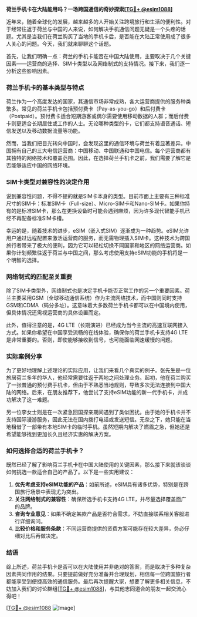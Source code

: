 **荷兰手机卡在大陆能用吗？一场跨国通信的奇妙探索[[TG💪+ @esim1088](https://t.me/s/esim1088)]**

近年来，随着全球化的发展，越来越多的人开始关注跨境旅行和生活的便利性。对于经常往返于荷兰与中国的人来说，如何解决手机通信问题无疑是一个头疼的话题。尤其是当我们在荷兰购买了当地的手机卡后，是否能在大陆正常使用成了很多人关心的问题。今天，我们就来聊聊这个话题。

首先，让我们明确一点：荷兰的手机卡能否在中国大陆使用，主要取决于几个关键因素——运营商的选择、SIM卡类型以及网络制式的支持情况。接下来，我们逐一分析这些影响因素。

### 荷兰手机卡的基本类型与特点

荷兰作为一个高度发达的国家，其通信市场非常成熟，各大运营商提供的服务种类繁多。常见的荷兰手机卡包括预付费卡（Pay-as-you-go）和后付费卡（Postpaid）。预付费卡适合短期游客或偶尔需要使用移动数据的人群；而后付费卡则更适合长期居住或工作的人士。无论哪种类型的卡，它们都支持语音通话、短信发送以及移动数据流量等功能。

然而，当我们把目光转向中国时，会发现这里的通信环境与荷兰有着显著差异。中国拥有自己的三大电信运营商：中国移动、中国联通和中国电信。每个运营商都有其独特的网络技术和覆盖范围。因此，在选择荷兰手机卡之前，我们需要了解它是否能够适应中国的网络环境。

### SIM卡类型对兼容性的决定作用

说到兼容性问题，不得不提的就是SIM卡本身的类型。目前市面上主要有三种标准尺寸的SIM卡：标准SIM卡（Full-size）、Micro-SIM卡和Nano-SIM卡。如果你持有的是标准SIM卡，那么在更换设备时可能会遇到麻烦，因为许多现代智能手机已经不再配备标准SIM卡槽。

幸运的是，随着技术的进步，eSIM（嵌入式SIM）逐渐成为一种趋势。eSIM允许用户通过远程配置来激活运营商的服务，而无需物理插入SIM卡。这种技术为跨国旅行者带来了极大的便利，因为它可以轻松切换不同国家和地区的网络运营商。如果你计划频繁往返于荷兰与中国之间，那么考虑使用支持eSIM功能的手机将是一个明智的选择。

### 网络制式的匹配至关重要

除了SIM卡类型外，网络制式也是决定手机卡能否正常工作的另一个重要因素。荷兰主要采用GSM（全球移动通信系统）作为主流网络技术，而中国则同时支持GSM和CDMA（码分多址）。这意味着大多数荷兰手机卡都可以在中国境内使用，但具体情况还需视运营商的具体设置而定。

此外，值得注意的是，4G LTE（长期演进）已经成为当今主流的高速互联网接入方式。如果你希望在中国享受流畅的在线体验，确保你的荷兰手机卡支持4G LTE是非常重要的。否则，即使能够接收到信号，也可能面临网速缓慢的问题。

### 实际案例分享

为了更好地理解上述理论的实际应用，让我们来看几个真实的例子。张先生是一位旅居荷兰多年的华人，他经常需要往返于两地之间处理业务。起初，他在荷兰购买了一张普通的预付费手机卡，但由于不熟悉当地规则，导致多次无法连接到中国大陆的网络。后来，在朋友推荐下，他尝试了支持eSIM功能的新一代手机卡，并成功解决了这一难题。

另一位李女士则是在一次紧急回国探亲期间遇到了类似困扰。由于她的手机卡并不支持国际漫游服务，因此无法在国内拨打电话或发送短信。无奈之下，她只能在当地租借了一部带有本地SIM卡的临时手机。虽然短期内解决了燃眉之急，但她还是希望能够找到更加长久且经济实惠的解决方案。

### 如何选择合适的荷兰手机卡？

既然已经了解了影响荷兰手机卡在中国大陆使用的关键因素，那么接下来就该谈谈如何挑选一款适合自己的产品了。以下是一些实用建议：

1. **优先考虑支持eSIM功能的产品**：如前所述，eSIM具有诸多优势，特别是在跨国旅行场景中表现尤为突出。
2. **关注网络制式的兼容性**：确保所选手机卡支持4G LTE，并尽量选择覆盖面广的品牌。
3. **咨询专业意见**：如果不确定某款产品是否符合需求，不妨直接联系相关客服进行详细询问。
4. **比较价格和服务条款**：不同运营商提供的资费方案可能存在较大差异，务必仔细对比后再做决定。

### 结语

综上所述，荷兰手机卡是否可以在大陆使用并非绝对的答案，而是取决于多种复杂因素共同作用的结果。只要提前做好充分准备并合理规划，相信每一位跨国旅行者都能享受到便捷高效的通信服务。最后再次提醒大家，想要了解更多相关信息，不妨加入我们的讨论群组[[TG💪+ @esim1088](https://t.me/s/esim1088)]，与其他志同道合的朋友一起交流心得吧！

[[TG💪+ @esim1088](https://t.me/s/esim1088) ![Image](https://i.postimg.cc/4NQfJmqS/Snipaste-2025-05-13-00-14-12.png)]